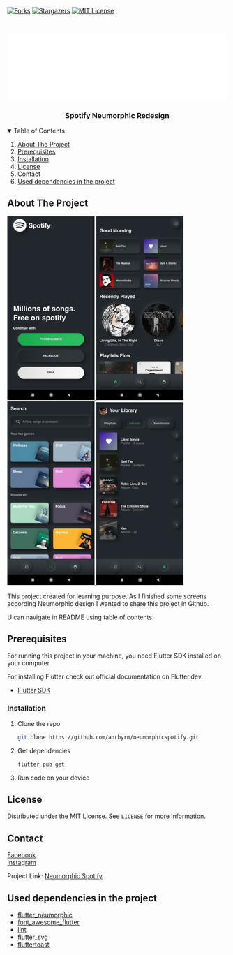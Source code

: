 <!-- PROJECT SHIELDS -->
[![Forks][forks-shield]][forks-url]
[![Stargazers][stars-shield]][stars-url]
[![MIT License][license-shield]][license-url]

<!-- SPOTIFY LOGO -->
<br />
<p align="center">
  <a href="https://github.com/anrbyrm/neumorphicspotify">
    <img src="assets/images/spotify_white_logo.png" alt="Spotify Logo" width="1600">
  </a>

  <h3 align="center">Spotify Neumorphic Redesign</h3>
</p>

<!-- TABLE OF CONTENTS -->
<details open="open">
  <summary>Table of Contents</summary>
  <ol>
    <li><a href="#about-the-project">About The Project</a></li>
    <li><a href="#prerequisites">Prerequisites</a></li>
    <li><a href="#installation">Installation</a></li>
    <li><a href="#license">License</a></li>
    <li><a href="#contact">Contact</a></li>
    <li><a href="#used-dependencies-in-the-project">Used dependencies in the project</a></li>
  </ol>
</details>

<!-- ABOUT THE PROJECT -->
## About The Project

<a href="https://raw.githubusercontent.com/anrbyrm/neumorphicspotify/main/assets/images/login.jpg">
    <img src="assets/images/splash.jpg" alt="Login Screen" width="200">
</a>
<a href="https://raw.githubusercontent.com/anrbyrm/neumorphicspotify/main/assets/images/menu_1.jpg">
    <img src="assets/images/menu_1.jpg" alt="Main Screen" width="200">
</a>
<a href="https://raw.githubusercontent.com/anrbyrm/neumorphicspotify/main/assets/images/menu_2.jpg">
    <img src="assets/images/menu_2.jpg" alt="Search Screen" width="200">
</a>
<a href="https://raw.githubusercontent.com/anrbyrm/neumorphicspotify/main/assets/images/menu_3.jpg">
    <img src="assets/images/menu_3.jpg" alt="Library Screen" width="200">
</a>

This project created for learning purpose. As I finished some screens according Neumorphic design I wanted to share this project in Github.

U can navigate in README using table of contents.

## Prerequisites

For running this project in your machine, you need Flutter SDK installed on your computer.

For installing Flutter check out official documentation on Flutter.dev.
* [Flutter SDK](https://flutter.dev/docs/get-started/install)

<!-- Installation -->
### Installation

1. Clone the repo
   ```sh
   git clone https://github.com/anrbyrm/neumorphicspotify.git
   ```
2. Get dependencies
   ```sh
   flutter pub get
   ```
3. Run code on your device

<!-- LICENSE -->
## License

Distributed under the MIT License. See `LICENSE` for more information.

<!-- CONTACT -->
## Contact

[Facebook](https://www.facebook.com/anrbyrm)<br />
[Instagram](https://www.instagram.com/anrbyrm)

Project Link: [Neumorphic Spotify](https://github.com/anrbyrm/neumorphicspotify)

<!-- Used dependencies in project -->
## Used dependencies in the project
* [flutter_neumorphic](https://pub.dev/packages/flutter_neumorphic)
* [font_awesome_flutter](https://pub.dev/packages/font_awesome_flutter)
* [lint](https://pub.dev/packages/lint)
* [flutter_svg](https://pub.dev/packages/flutter_svg)
* [fluttertoast](https://pub.dev/packages/fluttertoast)

<!-- MARKDOWN LINKS & IMAGES -->
[forks-shield]: https://img.shields.io/github/forks/anrbyrm/neumorphicspotify?style=flat-square
[forks-url]: https://github.com/anrbyrm/neumorphicspotify/network
[stars-shield]: https://img.shields.io/github/stars/anrbyrm/neumorphicspotify?style=flat-square
[stars-url]: https://github.com/anrbyrm/neumorphicspotify/stargazers
[license-shield]: https://img.shields.io/github/license/anrbyrm/neumorphicspotify?style=flat-square
[license-url]: https://github.com/anrbyrm/neumorphicspotify/blob/main/LICENSE